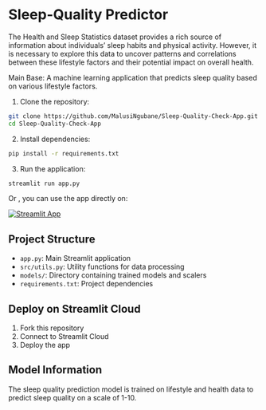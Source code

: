 # Sleep-Quality Predictor
The Health and Sleep Statistics dataset provides a rich source of information about individuals’ sleep habits and physical activity. However, it is necessary to explore this data to uncover patterns and correlations between these lifestyle factors and their potential impact on overall health. 

Main Base: A machine learning application that predicts sleep quality based on various lifestyle factors.

1. Clone the repository:
```bash
git clone https://github.com/MalusiNgubane/Sleep-Quality-Check-App.git
cd Sleep-Quality-Check-App
```

2. Install dependencies:
```bash
pip install -r requirements.txt
```

3. Run the application:
```bash
streamlit run app.py
```

Or , you can use the app directly on:

[![Streamlit App](https://static.streamlit.io/badges/streamlit_badge_black_white.svg)](https://sleep-quality.streamlit.app/)

## Project Structure
- `app.py`: Main Streamlit application
- `src/utils.py`: Utility functions for data processing
- `models/`: Directory containing trained models and scalers
- `requirements.txt`: Project dependencies

## Deploy on Streamlit Cloud
1. Fork this repository
2. Connect to Streamlit Cloud
3. Deploy the app

## Model Information
The sleep quality prediction model is trained on lifestyle and health data to predict sleep quality on a scale of 1-10.
